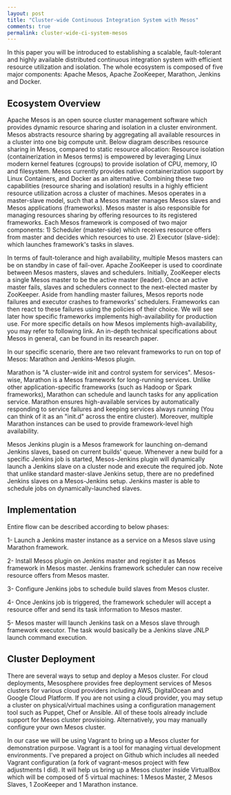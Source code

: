 ```yaml
---
layout: post
title: "Cluster-wide Continuous Integration System with Mesos"
comments: true
permalink: cluster-wide-ci-system-mesos
---
```

In this paper you will be introduced to establishing a scalable, fault-tolerant and highly available distributed continuous integration system with efficient resource utilization and isolation. The whole ecosystem is composed of five major components: Apache Mesos, Apache ZooKeeper, Marathon, Jenkins and Docker.

## Ecosystem Overview
 
Apache Mesos is an open source cluster management software which provides dynamic resource sharing and isolation in a cluster environment.
Mesos abstracts resource sharing by aggregating all available resources in a cluster into one big compute unit. Below diagram describes resource sharing in Mesos, compared to static resource allocation:
Resource isolation (containerization in Mesos terms) is empowered by leveraging Linux modern kernel features (cgroups) to provide isolation of CPU, memory, IO and filesystem. Mesos currently provides native containerization support by Linux Containers, and Docker as an alternative.
Combining these two capabilities (resource sharing and isolation) results in a highly efficient resource utilization across a cluster of machines. 
Mesos operates in a master-slave model, such that a Mesos master manages Mesos slaves and Mesos applications (frameworks). Mesos master is also responsible for managing resources sharing by offering resources to its registered frameworks. Each Mesos framework is composed of two major components: 1) Scheduler (master-side) which receives resource offers from master and decides which resources to use. 2) Executor (slave-side): which launches framework's tasks in slaves.

In terms of fault-tolerance and high availability, multiple Mesos masters can be on standby in case of fail-over. Apache ZooKeeper is used to coordinate between Mesos masters, slaves and schedulers. Initially, ZooKeeper elects a single Mesos master to be the active master (leader). Once an active master fails, slaves and schedulers connect to the next-elected master by ZooKeeper. Aside from handling master failures, Mesos reports node failures and executor crashes to frameworks’ schedulers. Frameworks can then react to these failures using the policies of their choice. We will see later how specific frameworks implements high-availability for production use.
For more specific details on how Mesos implements high-availability, you may refer to following link. 
An in-depth technical specifications about Mesos in general, can be found in its research paper.

In our specific scenario, there are two relevant frameworks to run on top of Mesos: Marathon and Jenkins-Mesos plugin.

Marathon is "A cluster-wide init and control system for services". Mesos-wise, Marathon is a Mesos framework for long-running services. Unlike other application-specific frameworks (such as Hadoop or Spark frameworks), Marathon can schedule and launch tasks for any application service. Marathon ensures high-available services by automatically responding to service failures and keeping services always running (You can think of it as an "init.d" across the entire cluster). Moreover, multiple Marathon instances can be used to provide framework-level high availability.

Mesos Jenkins plugin is a Mesos framework for launching on-demand Jenkins slaves, based on current builds' queue. Whenever a new build for a specific Jenkins job is started, Mesos-Jenkins plugin will dynamically launch a Jenkins slave on a cluster node and execute the required job. Note that unlike standard master-slave Jenkins setup, there are no predefined Jenkins slaves on a Mesos-Jenkins setup. Jenkins master is able to schedule jobs on dynamically-launched slaves.

## Implementation

Entire flow can be described according to below phases:

1- Launch a Jenkins master instance as a service on a Mesos slave using Marathon framework.

2- Install Mesos plugin on Jenkins master and register it as Mesos framework in Mesos master. Jenkins framework scheduler can now receive resource offers from Mesos master.

3- Configure Jenkins jobs to schedule build slaves from Mesos cluster.

4- Once Jenkins job is triggered, the framework scheduler will accept a resource offer and send its task information to Mesos master.

5- Mesos master will launch Jenkins task on a Mesos slave through framework executor. The task would basically be a Jenkins slave JNLP launch command execution.

## Cluster Deployment

There are several ways to setup and deploy a Mesos cluster. For cloud deployments, Mesosphere provides free deployment services of Mesos clusters for various cloud providers including AWS, DigitalOcean and Google Cloud Platform.
If you are not using a cloud provider, you may setup a cluster on physical/virtual machines using a configuration management tool such as Puppet, Chef or Ansible. All of these tools already include support for Mesos cluster provisioing. Alternatively, you may manually configure your own Mesos cluster. 

In our case we will be using Vagrant to bring up a Mesos cluster for demonstration purpose. Vagrant is a tool for managing virtual development environments. I've prepared a project on Github which includes all needed Vagrant configuration (a fork of vagrant-mesos project with few adjustments I did). It will help us bring up a Mesos cluster inside VirtualBox which will be composed of 5 virtual machines: 1 Mesos Master, 2 Mesos Slaves, 1 ZooKeeper and 1 Marathon instance.
